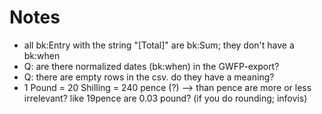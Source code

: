 # Notes

* all bk:Entry with the string "[Total]" are bk:Sum; they don't have a bk:when
* Q: are there normalized dates (bk:when) in the GWFP-export?
* Q: there are empty rows in the csv. do they have a meaning?
* 1 Pound = 20 Shilling = 240 pence (?)  --> than pence are more or less irrelevant? like 19pence are 0.03 pound? (if you do rounding; infovis)

